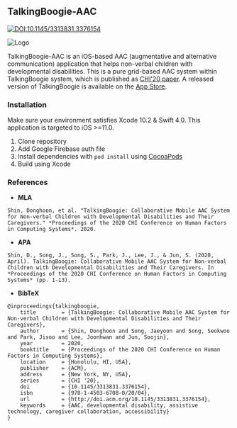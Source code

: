 ## TalkingBoogie-AAC

[![DOI:10.1145/3313831.3376154](https://badgen.net/badge/DOI/10.1145%2F3313831.3376154/blue)](https://doi.org/10.1145/3313831.3376154)

![Logo](https://dl.acm.org/cms/asset/ed7b85d4-e1dc-476f-b162-383d13a4021f/3313831.3376154.key.jpg)

TalkingBoogie-AAC is an iOS-based AAC (augmentative and alternative communication) application that helps non-verbal children with developmental disabilities. This is a pure grid-based AAC system within TalkingBoogie system, which is published as [CHI'20 paper](https://dl.acm.org/doi/abs/10.1145/3313831.3376154). A released version of TalkingBoogie is available on the [App Store](https://apps.apple.com/app/id1435744898).

### Installation

Make sure your environment satisfies Xcode 10.2 & Swift 4.0. This application is targeted to iOS >=11.0.

1. Clone repository
2. Add Google Firebase auth file
3. Install dependencies with `pod install` using [CocoaPods](https://cocoapods.org/)
4. Build using Xcode

### References

- **MLA**<br>
```
Shin, Donghoon, et al. "TalkingBoogie: Collaborative Mobile AAC System for Non-verbal Children with Developmental Disabilities and Their Caregivers." *Proceedings of the 2020 CHI Conference on Human Factors in Computing Systems*. 2020.
```

- **APA**<br>
```
Shin, D., Song, J., Song, S., Park, J., Lee, J., & Jun, S. (2020, April). TalkingBoogie: Collaborative Mobile AAC System for Non-verbal Children with Developmental Disabilities and Their Caregivers. In *Proceedings of the 2020 CHI Conference on Human Factors in Computing Systems* (pp. 1-13).
```

- **BibTeX**<br>
```
@inproceedings{talkingboogie,
	title        = {TalkingBoogie: Collaborative Mobile AAC System for Non-verbal Children with Developmental Disabilities and Their Caregivers},
	author       = {Shin, Donghoon and Song, Jaeyoon and Song, Seokwoo and Park, Jisoo and Lee, Joonhwan and Jun, Soojin},
	year         = 2020,
	booktitle    = {Proceedings of the 2020 CHI Conference on Human Factors in Computing Systems},
	location     = {Honolulu, HI, USA},
	publisher    = {ACM},
	address      = {New York, NY, USA},
	series       = {CHI '20},
	doi          = {10.1145/3313831.3376154},
	isbn         = {978-1-4503-6708-0/20/04},
	url          = {http://doi.acm.org/10.1145/3313831.3376154},
	keywords     = {AAC, developmental disability, assistive technology, caregiver collaboration, accessibility}
}
```
